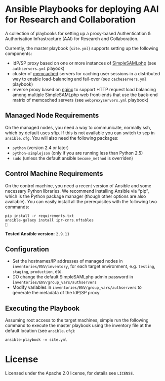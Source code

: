 # Ansible Playbooks for deploying AAI for Research and Collaboration

A collection of playbooks for setting up a proxy-based Authentication & Authorisation Infrastracture (AAI) for Research and Collaboration. 

Currently, the master playbook (`site.yml`) supports setting up the following components:
* IdP/SP proxy based on one or more instances of [SimpleSAMLphp](https://simplesamlphp.org) (see `authservers.yml` playook)
* cluster of [memcached](https://memcached.org/) servers for caching user sessions in a distributed way to enable load-balancing and fail-over (see `cacheservers.yml` playbook)
* reverse proxy based on [nginx](https://nginx.org/) to support HTTP request load balancing among multiple SimpleSAMLphp web front-ends that use the back-end matrix of memcached servers (see `webproxyservers.yml` playbook)

## Managed Node Requirements

On the managed nodes, you need a way to communicate, normally ssh, which by default uses sftp. If this is not available you can switch to scp in `ansible.cfg`. You will also need the following packages:

* `python` (version 2.4 or later)
* `python-simplejson` (only if you are running less than Python 2.5)
* `sudo` (unless the default ansible `become_method` is overriden)

## Control Machine Requirements

On the control machine, you need a recent version of Ansible and some necessary Python libraries. We recommend installing Ansible via “pip”, which is the Python package manager (though other options are also available).
You can easily install all the prerequisites with the following two commands:

    pip install -r requirements.txt
    ansible-galaxy install ipr-cnrs.nftables
    🍺


**Tested Ansible version:** `2.9.11`

## Configuration

* Set the hostnames/IP addresses of managed nodes in `inventories/ENV/inventory`, for each target environment, e.g. `testing`, `staging`, `production`, etc.
* DO change the default SimpleSAMLphp admin password in `inventories/ENV/group_vars/authservers`
* Modify variables in `inventories/ENV/group_vars/authservers` to generate the metadata of the IdP/SP proxy 

## Executing the Playbook

Assuming root access to the target machines, simple run the following command to execute the master playbook using the inventory file at the default location (see `ansible.cfg`): 

    ansible-playbook -v site.yml

# License

Licensed under the Apache 2.0 license, for details see `LICENSE`.
